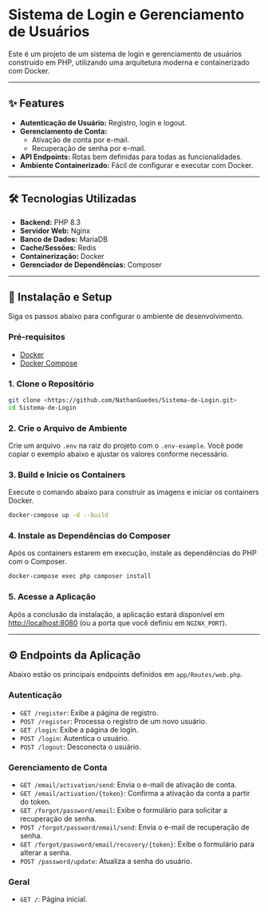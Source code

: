 # Sistema de Login e Gerenciamento de Usuários

Este é um projeto de um sistema de login e gerenciamento de usuários construído em PHP, utilizando uma arquitetura moderna e containerizado com Docker.

---

## ✨ Features

- **Autenticação de Usuário:** Registro, login e logout.
- **Gerenciamento de Conta:**
  - Ativação de conta por e-mail.
  - Recuperação de senha por e-mail.
- **API Endpoints:** Rotas bem definidas para todas as funcionalidades.
- **Ambiente Containerizado:** Fácil de configurar e executar com Docker.

---

## 🛠️ Tecnologias Utilizadas

- **Backend:** PHP 8.3
- **Servidor Web:** Nginx
- **Banco de Dados:** MariaDB
- **Cache/Sessões:** Redis
- **Containerização:** Docker
- **Gerenciador de Dependências:** Composer

---

## 🚀 Instalação e Setup

Siga os passos abaixo para configurar o ambiente de desenvolvimento.

### Pré-requisitos

- [Docker](https://www.docker.com/get-started)
- [Docker Compose](https://docs.docker.com/compose/install/)

### 1. Clone o Repositório

```bash
git clone <https://github.com/NathanGuedes/Sistema-de-Login.git>
cd Sistema-de-Login
```

### 2. Crie o Arquivo de Ambiente

Crie um arquivo `.env` na raiz do projeto com o `.env-example`. Você pode copiar o exemplo abaixo e ajustar os valores conforme necessário.

### 3. Build e Inicie os Containers

Execute o comando abaixo para construir as imagens e iniciar os containers Docker.

```bash
docker-compose up -d --build
```

### 4. Instale as Dependências do Composer

Após os containers estarem em execução, instale as dependências do PHP com o Composer.

```bash
docker-compose exec php composer install
```

### 5. Acesse a Aplicação

Após a conclusão da instalação, a aplicação estará disponível em [http://localhost:8080](http://localhost:8080) (ou a porta que você definiu em `NGINX_PORT`).

---

## ⚙️ Endpoints da Aplicação

Abaixo estão os principais endpoints definidos em `app/Routes/web.php`.

### Autenticação
- `GET /register`: Exibe a página de registro.
- `POST /register`: Processa o registro de um novo usuário.
- `GET /login`: Exibe a página de login.
- `POST /login`: Autentica o usuário.
- `POST /logout`: Desconecta o usuário.

### Gerenciamento de Conta
- `GET /email/activation/send`: Envia o e-mail de ativação de conta.
- `GET /email/activation/{token}`: Confirma a ativação da conta a partir do token.
- `GET /forgot/password/email`: Exibe o formulário para solicitar a recuperação de senha.
- `POST /forgot/password/email/send`: Envia o e-mail de recuperação de senha.
- `GET /forgot/password/email/recovery/{token}`: Exibe o formulário para alterar a senha.
- `POST /password/update`: Atualiza a senha do usuário.

### Geral
- `GET /`: Página inicial.
